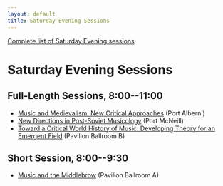 ```yaml
---
layout: default
title: Saturday Evening Sessions
---
```


[Complete list of Saturday Evening sessions](complete.html)

# Saturday Evening Sessions

## Full-Length Sessions, 8:00--11:00

- [Music and Medievalism: New Critical Approaches](music-and-medievalism.html) <span class="room">(Port Alberni)</span>
- [New Directions in Post-Soviet Musicology](new-directions-in-post-soviet-musicology.html) <span class="room">(Port McNeill)</span>
- [Toward a Critical World History of Music: Developing Theory for an Emergent Field](toward-a-critical-world-history-of-music.html) <span class="room">(Pavilion Ballroom B)</span>

## Short Session, 8:00--9:30

- [Music and the Middlebrow](music-and-the-middlebrow.html) <span class="room">(Pavilion Ballroom A)</span>
